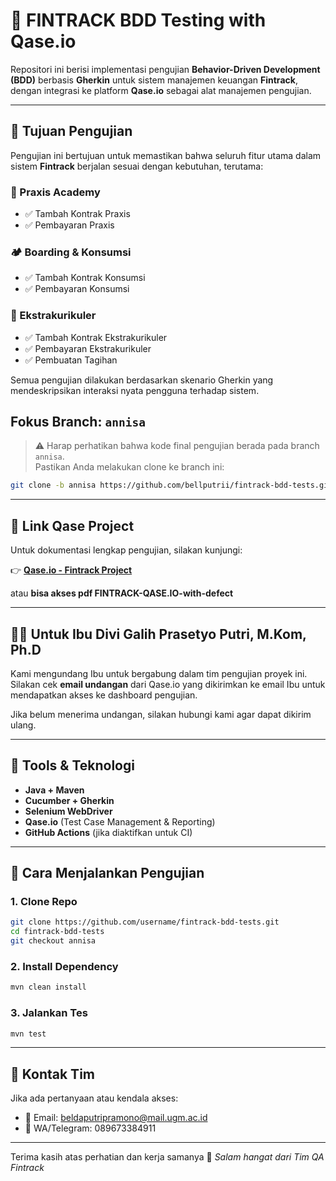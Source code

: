 
# 🧪 FINTRACK BDD Testing with Qase.io

Repositori ini berisi implementasi pengujian **Behavior-Driven Development (BDD)** berbasis **Gherkin** untuk sistem manajemen keuangan **Fintrack**, dengan integrasi ke platform **Qase.io** sebagai alat manajemen pengujian.

---

## 🎯 Tujuan Pengujian

Pengujian ini bertujuan untuk memastikan bahwa seluruh fitur utama dalam sistem **Fintrack** berjalan sesuai dengan kebutuhan, terutama:

### 🏫 Praxis Academy
- ✅ Tambah Kontrak Praxis
- ✅ Pembayaran Praxis

### 🏕️ Boarding & Konsumsi
- ✅ Tambah Kontrak Konsumsi
- ✅ Pembayaran Konsumsi

### 🎨 Ekstrakurikuler
- ✅ Tambah Kontrak Ekstrakurikuler
- ✅ Pembayaran Ekstrakurikuler
- ✅ Pembuatan Tagihan

Semua pengujian dilakukan berdasarkan skenario Gherkin yang mendeskripsikan interaksi nyata pengguna terhadap sistem.

## Fokus Branch: `annisa`

> ⚠️ Harap perhatikan bahwa kode final pengujian berada pada branch `annisa`.  
> Pastikan Anda melakukan clone ke branch ini:

```bash
git clone -b annisa https://github.com/bellputrii/fintrack-bdd-tests.git
````
---

## 🔗 Link Qase Project

Untuk dokumentasi lengkap pengujian, silakan kunjungi:

👉 **[Qase.io - Fintrack Project](https://app.qase.io/project/FINTRACK)**

atau **bisa akses pdf FINTRACK-QASE.IO-with-defect**

---

## 👩‍🏫 Untuk Ibu Divi Galih Prasetyo Putri, M.Kom, Ph.D

Kami mengundang Ibu untuk bergabung dalam tim pengujian proyek ini.  
Silakan cek **email undangan** dari Qase.io yang dikirimkan ke email Ibu untuk mendapatkan akses ke dashboard pengujian.

Jika belum menerima undangan, silakan hubungi kami agar dapat dikirim ulang.

---

## 🧰 Tools & Teknologi

- **Java + Maven**
- **Cucumber + Gherkin**
- **Selenium WebDriver**
- **Qase.io** (Test Case Management & Reporting)
- **GitHub Actions** (jika diaktifkan untuk CI)

---

## 🚀 Cara Menjalankan Pengujian

### 1. Clone Repo
```bash
git clone https://github.com/username/fintrack-bdd-tests.git
cd fintrack-bdd-tests
git checkout annisa
````

### 2. Install Dependency

```bash
mvn clean install
```

### 3. Jalankan Tes

```bash
mvn test
```

---

## 📩 Kontak Tim

Jika ada pertanyaan atau kendala akses:

* 📧 Email: beldaputripramono@mail.ugm.ac.id
* 📱 WA/Telegram: 089673384911

---

Terima kasih atas perhatian dan kerja samanya 🙏
*Salam hangat dari Tim QA Fintrack*
